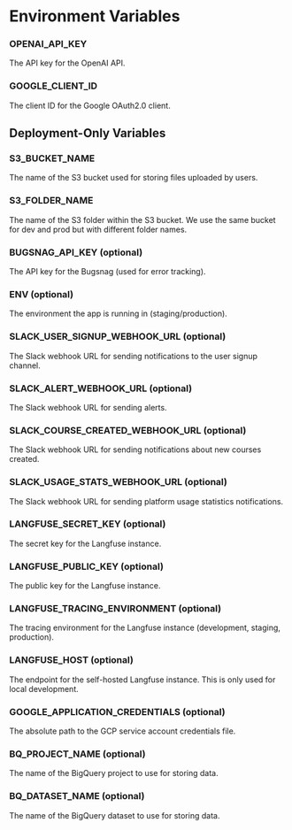 # Environment Variables

### OPENAI_API_KEY

The API key for the OpenAI API.

### GOOGLE_CLIENT_ID

The client ID for the Google OAuth2.0 client.

## Deployment-Only Variables

### S3_BUCKET_NAME

The name of the S3 bucket used for storing files uploaded by users.

### S3_FOLDER_NAME

The name of the S3 folder within the S3 bucket. We use the same bucket for dev and prod but with different folder names.

### BUGSNAG_API_KEY (optional)

The API key for the Bugsnag (used for error tracking).

### ENV (optional)

The environment the app is running in (staging/production).

### SLACK_USER_SIGNUP_WEBHOOK_URL (optional)

The Slack webhook URL for sending notifications to the user signup channel.

### SLACK_ALERT_WEBHOOK_URL (optional)

The Slack webhook URL for sending alerts.

### SLACK_COURSE_CREATED_WEBHOOK_URL (optional)

The Slack webhook URL for sending notifications about new courses created.

### SLACK_USAGE_STATS_WEBHOOK_URL (optional)

The Slack webhook URL for sending platform usage statistics notifications.

### LANGFUSE_SECRET_KEY (optional)

The secret key for the Langfuse instance.

### LANGFUSE_PUBLIC_KEY (optional)

The public key for the Langfuse instance.

### LANGFUSE_TRACING_ENVIRONMENT (optional)

The tracing environment for the Langfuse instance (development, staging, production).

### LANGFUSE_HOST (optional)

The endpoint for the self-hosted Langfuse instance. This is only used for local development.

### GOOGLE_APPLICATION_CREDENTIALS (optional)

The absolute path to the GCP service account credentials file.

### BQ_PROJECT_NAME (optional)

The name of the BigQuery project to use for storing data.

### BQ_DATASET_NAME (optional)

The name of the BigQuery dataset to use for storing data.
